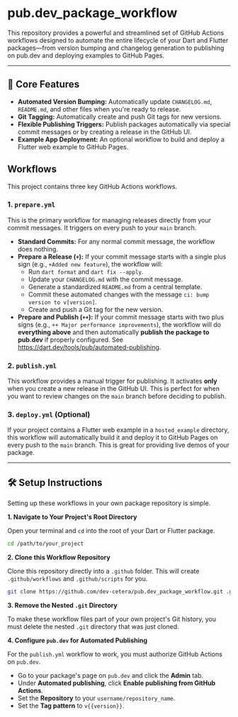 # pub.dev_package_workflow

This repository provides a powerful and streamlined set of GitHub Actions workflows designed to automate the entire lifecycle of your Dart and Flutter packages—from version bumping and changelog generation to publishing on pub.dev and deploying examples to GitHub Pages.

---

## 🚀 Core Features

- **Automated Version Bumping:** Automatically update `CHANGELOG.md`, `README.md`, and other files when you're ready to release.
- **Git Tagging:** Automatically create and push Git tags for new versions.
- **Flexible Publishing Triggers:** Publish packages automatically via special commit messages or by creating a release in the GitHub UI.
- **Example App Deployment:** An optional workflow to build and deploy a Flutter web example to GitHub Pages.

## Workflows

This project contains three key GitHub Actions workflows.

### 1. `prepare.yml`

This is the primary workflow for managing releases directly from your commit messages. It triggers on every push to your `main` branch.

- **Standard Commits:** For any normal commit message, the workflow does nothing.
- **Prepare a Release (`+`):** If your commit message starts with a single plus sign (e.g., `+Added new feature`), the workflow will:
    - Run `dart format` and `dart fix --apply`.
    - Update your `CHANGELOG.md` with the commit message.
    - Generate a standardized `README.md` from a central template.
    - Commit these automated changes with the message `ci: bump version to v[version]`.
    - Create and push a Git tag for the new version.
- **Prepare and Publish (`++`):** If your commit message starts with two plus signs (e.g., `++ Major performance improvements`), the workflow will do **everything above** and then automatically **publish the package to pub.dev** if properly configured. See https://dart.dev/tools/pub/automated-publishing.

### 2. `publish.yml`

This workflow provides a manual trigger for publishing. It activates **only** when you create a new release in the GitHub UI. This is perfect for when you want to review changes on the `main` branch before deciding to publish.

### 3. `deploy.yml` (Optional)

If your project contains a Flutter web example in a `hosted_example` directory, this workflow will automatically build it and deploy it to GitHub Pages on every push to the `main` branch. This is great for providing live demos of your package.

---

## 🛠️ Setup Instructions

Setting up these workflows in your own package repository is simple.

**1. Navigate to Your Project's Root Directory**

Open your terminal and `cd` into the root of your Dart or Flutter package.

```zsh
cd /path/to/your_project
```

**2. Clone this Workflow Repository**

Clone this repository directly into a `.github` folder. This will create `.github/workflows` and `.github/scripts` for you.

```zsh
git clone https://github.com/dev-cetera/pub.dev_package_workflow.git .github
```

**3. Remove the Nested `.git` Directory**

To make these workflow files part of your own project's Git history, you must delete the nested `.git` directory that was just cloned.

**4. Configure `pub.dev` for Automated Publishing**

For the `publish.yml` workflow to work, you must authorize GitHub Actions on `pub.dev`.

- Go to your package's page on `pub.dev` and click the **Admin** tab.
- Under **Automated publishing**, click **Enable publishing from GitHub Actions**.
- Set the **Repository** to your `username/repository_name`.
- Set the **Tag pattern** to `v{{version}}`.
